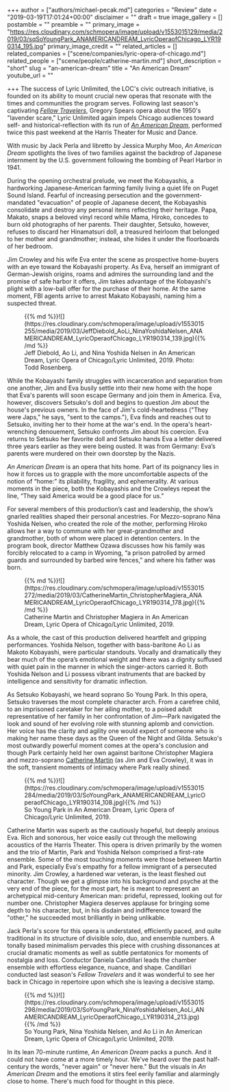 +++
author = ["authors/michael-pecak.md"]
categories = "Review"
date = "2019-03-19T17:01:24+00:00"
disclaimer = ""
draft = true
image_gallery = []
postamble = ""
preamble = ""
primary_image = "https://res.cloudinary.com/schmopera/image/upload/v1553015129/media/2019/03/sqSoYoungPark_ANAMERICANDREAM_LyricOperaofChicago_LYR190314_195.jpg"
primary_image_credit = ""
related_articles = []
related_companies = ["scene/companies/lyric-opera-of-chicago.md"]
related_people = ["scene/people/catherine-martin.md"]
short_description = "short"
slug = "an-american-dream"
title = "An American Dream"
youtube_url = ""

+++
The success of Lyric Unlimited, the LOC's civic outreach initiative, is founded on its ability to mount crucial new operas that resonate with the times and communities the program serves. Following last season's captivating [_Fellow Travelers_](/fellow-travelers-is-luminous-in-chicago/), Gregory Spears opera about the 1950's "lavender scare," Lyric Unlimited again impels Chicago audiences toward self- and historical-reflection with its run of [_An American Dream_](https://www.lyricopera.org/concertstickets/calendar/2018-2019/an-american-dream-opera-tickets), performed twice this past weekend at the Harris Theater for Music and Dance.

With music by Jack Perla and libretto by Jessica Murphy Moo, _An American Dream_ spotlights the lives of two families against the backdrop of Japanese internment by the U.S. government following the bombing of Pearl Harbor in 1941.

During the opening orchestral prelude, we meet the Kobayashis, a hardworking Japanese-American farming family living a quiet life on Puget Sound Island. Fearful of increasing persecution and the government-mandated "evacuation" of people of Japanese decent, the Kobayashis consolidate and destroy any personal items reflecting their heritage. Papa, Makato, snaps a beloved vinyl record while Mama, Hiroko, concedes to burn old photographs of her parents. Their daughter, Setsuko, however, refuses to discard her Hinamatsuri doll, a treasured heirloom that belonged to her mother and grandmother; instead, she hides it under the floorboards of her bedroom.

Jim Crowley and his wife Eva enter the scene as prospective home-buyers with an eye toward the Kobayashi property. As Eva, herself an immigrant of German-Jewish origins, roams and admires the surrounding land and the promise of safe harbor it offers, Jim takes advantage of the Kobayashi's plight with a low-ball offer for the purchase of their home. At the same moment, FBI agents arrive to arrest Makato Kobayashi, naming him a suspected threat.

<figure data-type="image">{{% md %}}![](https://res.cloudinary.com/schmopera/image/upload/v1553015255/media/2019/03/JeffDiebold_AoLi_NinaYoshidaNelsen_ANAMERICANDREAM_LyricOperaofChicago_LYR190314_139.jpg){{% /md %}}

<figcaption>Jeff Diebold, Ao Li, and Nina Yoshida Nelsen in An American Dream, Lyric Opera of Chicago/Lyric Unlimited, 2019. Photo: Todd Rosenberg.</figcaption>

</figure>

While the Kobayashi family struggles with incarceration and separation from one another, Jim and Eva busily settle into their new home with the hope that Eva's parents will soon escape Germany and join them in America. Eva, however, discovers Setsuko's doll and begins to question Jim about the house's previous owners. In the face of Jim's cold-heartedness ("They were Japs," he says, "sent to the camps."), Eva finds and reaches out to Setsuko, inviting her to their home at the war's end. In the opera's heart-wrenching denouement, Setsuko confronts Jim about his coercion. Eva returns to Setsuko her favorite doll and Setsuko hands Eva a letter delivered three years earlier as they were being ousted. It was from Germany: Eva’s parents were murdered on their own doorstep by the Nazis.

_An American Dream_ is an opera that hits home. Part of its poignancy lies in how it forces us to grapple with the more uncomfortable aspects of the notion of “home:” its pliability, fragility, and ephemerality. At various moments in the piece, both the Kobayashis and the Crowleys repeat the line, “They said America would be a good place for us.”

For several members of this production’s cast and leadership, the show’s gnarled realities shaped their personal ancestries. For Mezzo-soprano Nina Yoshida Nelsen, who created the role of the mother, performing Hiroko allows her a way to commune with her great-grandmother and grandmother, both of whom were placed in detention centers. In the program book, director Matthew Ozawa discusses how his family was forcibly relocated to a camp in Wyoming, “a prison patrolled by armed guards and surrounded by barbed wire fences,” and where his father was born.

<figure data-type="image">{{% md %}}![](https://res.cloudinary.com/schmopera/image/upload/v1553015272/media/2019/03/CatherineMartin_ChristopherMagiera_ANAMERICANDREAM_LyricOperaofChicago_LYR190314_178.jpg){{% /md %}}

<figcaption>Catherine Martin and Christopher Magiera in An American Dream, Lyric Opera of Chicago/Lyric Unlimited, 2019.</figcaption>

</figure>

As a whole, the cast of this production delivered heartfelt and gripping performances. Yoshida Nelson, together with bass-baritone Ao Li as Makoto Kobayashi, were particular standouts. Vocally and dramatically they bear much of the opera’s emotional weight and there was a dignity suffused with quiet pain in the manner in which the singer-actors carried it. Both Yoshida Nelson and Li possess vibrant instruments that are backed by intelligence and sensitivity for dramatic inflection.

As Setsuko Kobayashi, we heard soprano So Young Park. In this opera, Setsuko traverses the most complete character arch. From a carefree child, to an imprisoned caretaker for her ailing mother, to a poised adult representative of her family in her confrontation of Jim—Park navigated the look and sound of her evolving role with stunning aplomb and conviction. Her voice has the clarity and agility one would expect of someone who is making her name these days as the Queen of the Night and Gilda. Setsuko's most outwardly powerful moment comes at the opera's conclusion and though Park certainly held her own against baritone Christopher Magiera and mezzo-soprano [Catherine Martin](/scene/people/catherine-martin/) (as Jim and Eva Crowley), it was in the soft, transient moments of intimacy where Park really shined.

<figure data-type="image">{{% md %}}![](https://res.cloudinary.com/schmopera/image/upload/v1553015284/media/2019/03/SoYoungPark_ANAMERICANDREAM_LyricOperaofChicago_LYR190314_108.jpg){{% /md %}}

<figcaption>So Young Park in An American Dream, Lyric Opera of Chicago/Lyric Unlimited, 2019.</figcaption>

</figure>

Catherine Martin was superb as the cautiously hopeful, but deeply anxious Eva. Rich and sonorous, her voice easily cut through the mellowing acoustics of the Harris Theater. This opera is driven primarily by the women and the trio of Martin, Park and Yoshida Nelson comprised a first-rate ensemble. Some of the most touching moments were those between Martin and Park, especially Eva's empathy for a fellow immigrant of a persecuted minority. Jim Crowley, a hardened war veteran, is the least fleshed out character. Though we get a glimpse into his background and psyche at the very end of the piece, for the most part, he is meant to represent an archetypical mid-century American man: prideful, repressed, looking out for number one. Christopher Magiera deserves applause for bringing some depth to his character, but, in his disdain and indifference toward the "other," he succeeded most brilliantly in being unlikable.

Jack Perla's score for this opera is understated, efficiently paced, and quite traditional in its structure of divisible solo, duo, and ensemble numbers. A tonally based minimalism pervades this piece with crushing dissonances at crucial dramatic moments as well as subtle pentatonics for moments of nostalgia and loss. Conductor Daniela Candillari leads the chamber ensemble with effortless elegance, nuance, and shape. Candillari conducted last season's _Fellow Travelers_ and it was wonderful to see her back in Chicago in repertoire upon which she is leaving a decisive stamp.

<figure data-type="image">{{% md %}}![](https://res.cloudinary.com/schmopera/image/upload/v1553015298/media/2019/03/SoYoungPark_NinaYoshidaNelsen_AoLi_ANAMERICANDREAM_LyricOperaofChicago_LYR190314_213.jpg){{% /md %}}

<figcaption>So Young Park, Nina Yoshida Nelsen, and Ao Li in An American Dream, Lyric Opera of Chicago/Lyric Unlimited, 2019.</figcaption>

</figure>

In its lean 70-minute runtime, _An American Dream_ packs a punch. And it could not have come at a more timely hour. We've heard over the past half-century the words, "never again" or "never here." But the visuals in _An American Dream_ and the emotions it stirs feel eerily familiar and alarmingly close to home. There's much food for thought in this piece.